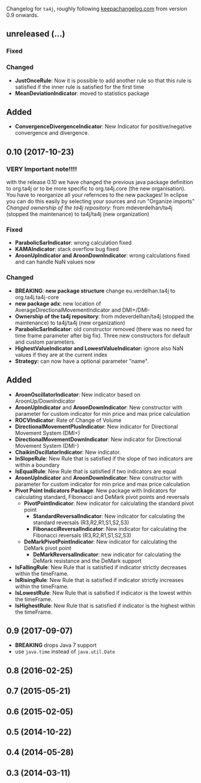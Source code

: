 Changelog for `ta4j`, roughly following [keepachangelog.com](http://keepachangelog.com/en/1.0.0/) from version 0.9 onwards.


## unreleased (...)

### Fixed

### Changed
- **JustOnceRule**: Now it is possible to add another rule so that this rule is satisfied if the inner rule is satisfied for the first time
- **MeanDeviationIndicator**: moved to statistics package

## Added
- **ConvergenceDivergenceIndicator**: New Indicator for positive/negative convergence and divergence.

## 0.10 (2017-10-23)

### VERY Important note!!!!

with the release 0.10 we have changed the previous java package definition to org.ta4j or to be more specific to org.ta4j.core (the new organisation). You have to reorganize all your refernces to the new packages!
In eclipse you can do this easily by selecting your sources and run "Organize imports"
_Changed ownership of the ta4j repository_: from mdeverdelhan/ta4j (stopped the maintenance) to ta4j/ta4j (new organization)

### Fixed
- **ParabolicSarIndicator**: wrong calculation fixed
- **KAMAIndicator**: stack overflow bug fixed
- **AroonUpIndicator and AroonDownIndicator**: wrong calculations fixed and can handle NaN values now

### Changed
- **BREAKING**: **new package structure** change eu.verdelhan.ta4j to org.ta4j.ta4j-core
- **new package adx**: new location of AverageDirectionalMovementIndicator and DMI+/DMI-
- **Ownership of the ta4j repository**: from mdeverdelhan/ta4j (stopped the maintenance) to ta4j/ta4j (new organization)
- **ParabolicSarIndicator**: old constructor removed (there was no need for time frame parameter after big fix). Three new constructors for default and custom parameters.
- **HighestValueIndicator and LowestValueIndicator:** ignore also NaN values if they are at the current index
- **Strategy:** can now have a optional parameter "name".

## Added
- **AroonOscillatorIndicator**: New indicator based on AroonUp/DownIndicator
- **AroonUpIndicator** and **AroonDownIndicator**: New constructor with parameter for custom indicator for min price and max price calculation
- **ROCVIndicator**: Rate of Change of Volume
- **DirectionalMovementPlusIndicator**: New indicator for Directional Movement System (DMI+)
- **DirectionalMovementDownIndicator**: New indicator for Directional Movement System (DMI-)
- **ChaikinOscillatorIndicator**: New indicator.
- **InSlopeRule**: New Rule that is satisfied if the slope of two indicators are within a boundary
- **IsEqualRule**: New Rule that is satisfied if two indicators are equal
- **AroonUpIndicator** and **AroonDownIndicator**: New constructor with parameter for custom indicator for min price and max price calculation
- **Pivot Point Indicators Package**: New package with Indicators for calculating standard, Fibonacci and DeMark pivot points and reversals
    - **PivotPointIndicator**: New indicator for calculating the standard pivot point
        - **StandardReversalIndicator**: New indicator for calculating the standard reversals (R3,R2,R1,S1,S2,S3)
        - **FibonacciReversalIndicator**: New indicator for calculating the Fibonacci reversals (R3,R2,R1,S1,S2,S3)
    - **DeMarkPivotPointIndicator**: New indicator for calculating the DeMark pivot point
        - **DeMarkReversalIndicator**: new indicator for calculating the DeMark resistance and the DeMark support
- **IsFallingRule**: New Rule that is satisfied if indicator strictly decreases within the timeFrame.
- **IsRisingRule**: New Rule that is satisfied if indicator strictly increases within the timeFrame.
- **IsLowestRule**: New Rule that is satisfied if indicator is the lowest within the timeFrame.
- **IsHighestRule**: New Rule that is satisfied if indicator is the highest within the timeFrame.


## 0.9 (2017-09-07)

- **BREAKING** drops Java 7 support
- use `java.time` instead of `java.util.Date`

## 0.8 (2016-02-25)
## 0.7 (2015-05-21)
## 0.6 (2015-02-05)
## 0.5 (2014-10-22)
## 0.4 (2014-05-28)
## 0.3 (2014-03-11)
